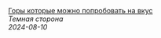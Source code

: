 <!--2024-08-10 15:50:56-->
<div class="yb">
  <a class="nodecor" href="/posts.html?tajny/gory_kotorye_mojno_poprobovat_na_vkus">
    <img class="preview" data-videoid="mPHsQFiZzQ8" src="https://i2.ytimg.com/vi/mPHsQFiZzQ8/hqdefault.jpg" align="middle" alt="">
  </a>
  <div class="inlbl text">
    <a class="nodecor" href="/posts.html?tajny/gory_kotorye_mojno_poprobovat_na_vkus">Горы  которые можно попробовать на вкус</a><br>
    <i class="smaller2">Темная сторона</i><br>
    <i class="smaller3">2024-08-10</i>
  </div>
</div>
